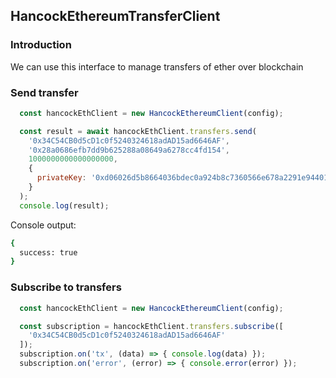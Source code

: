 ## HancockEthereumTransferClient

### Introduction

We can use this interface to manage transfers of ether over blockchain

### Send transfer

```javascript
  const hancockEthClient = new HancockEthereumClient(config);

  const result = await hancockEthClient.transfers.send(
    '0x34C54CB0d5cD1c0f5240324618adAD15ad6646AF',
    '0x28a0686efb7dd9b625288a08649a6278cc4fd154',
    1000000000000000000,
    {
      privateKey: '0xd06026d5b8664036bdec0a924b8c7360566e678a2291e9440156365b040a7b83'
    }
  );
  console.log(result);

```

Console output:
```bash
{
  success: true
}
```

### Subscribe to transfers

```javascript
  const hancockEthClient = new HancockEthereumClient(config);

  const subscription = hancockEthClient.transfers.subscribe([
    '0x34C54CB0d5cD1c0f5240324618adAD15ad6646AF'
  ]);
  subscription.on('tx', (data) => { console.log(data) });
  subscription.on('error', (error) => { console.error(error) });

```
